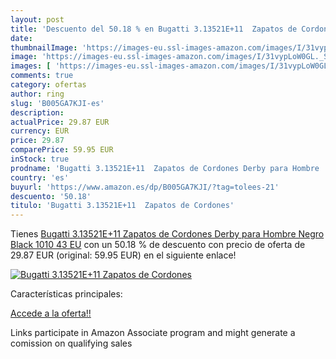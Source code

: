 ```yaml
---
layout: post
title: 'Descuento del 50.18 % en Bugatti 3.13521E+11  Zapatos de Cordones'
date: 
thumbnailImage: 'https://images-eu.ssl-images-amazon.com/images/I/31vypLoW0GL._SL200_.jpg'
image: 'https://images-eu.ssl-images-amazon.com/images/I/31vypLoW0GL._SL200_.jpg'
images: [ 'https://images-eu.ssl-images-amazon.com/images/I/31vypLoW0GL._SL200_.jpg' ]
comments: true
category: ofertas
author: ring
slug: 'B005GA7KJI-es'
description:
actualPrice: 29.87 EUR
currency: EUR
price: 29.87
comparePrice: 59.95 EUR
inStock: true
prodname: 'Bugatti 3.13521E+11  Zapatos de Cordones Derby para Hombre  Negro Black 1010  43 EU'
country: 'es'
buyurl: 'https://www.amazon.es/dp/B005GA7KJI/?tag=tolees-21'
descuento: '50.18'
titulo: 'Bugatti 3.13521E+11  Zapatos de Cordones'
---
```


Tienes [Bugatti 3.13521E+11  Zapatos de Cordones Derby para Hombre  Negro Black 1010  43 EU](https://www.amazon.es/dp/B005GA7KJI/?tag=tolees-21) con un 50.18 % de descuento con precio de oferta de 29.87 EUR (original: 59.95 EUR) en el siguiente enlace!

[![Bugatti 3.13521E+11  Zapatos de Cordones](https://images-eu.ssl-images-amazon.com/images/I/31vypLoW0GL._SL200_.jpg)](https://www.amazon.es/dp/B005GA7KJI/?tag=tolees-21)

Características principales:


[Accede a la oferta!!](https://www.amazon.es/dp/B005GA7KJI/?tag=tolees-21)

Links participate in Amazon Associate program and might generate a comission on qualifying sales


